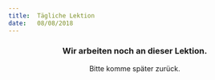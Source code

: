 ```yaml
---
title:  Tägliche Lektion
date:   08/08/2018
---
```


### <center>Wir arbeiten noch an dieser Lektion.</center>
<center>Bitte komme später zurück.</center>